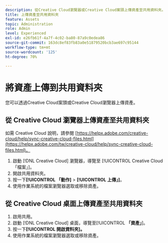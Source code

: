 ```yaml
---
description: 從Creative Cloud瀏覽器或Creative Cloud案頭上傳資產至共用資料夾。
title: 上傳資產至共用資料夾
feature: Assets
topic: Administration
role: Admin
level: Experienced
exl-id: e26fb61f-4a7f-4c02-ba80-87a9c0edea86
source-git-commit: 163dc8ef83fb83a0e51879520bcb3ae697c95144
workflow-type: tm+mt
source-wordcount: '125'
ht-degree: 70%

---
```


# 將資產上傳到共用資料夾

您可以透過Creative Cloud案頭或Creative Cloud瀏覽器上傳資產。

## 從 Creative Cloud 瀏覽器上傳資產至共用資料夾

如需 Creative Cloud 說明，請參閱 [https://helpx.adobe.com/creative-cloud/help/sync-creative-cloud-files.html](https://helpx.adobe.com/tw/creative-cloud/help/sync-creative-cloud-files.html)。

1. 啟動 [!DNL Creative Cloud] 瀏覽器，導覽至 [!UICONTROL Creative Cloud「檔案」]。
1. 開啟共用資料夾。
1. 按一下&#x200B;**[!UICONTROL 「動作]** > **[!UICONTROL 上傳」]**。
1. 使用作業系統的檔案瀏覽器選取或移除資產。

## 從 Creative Cloud 桌面上傳資產至共用資料夾

1. 啟用共用。
1. 啟動 [!DNL Creative Cloud] 桌面，導覽至&#x200B;[!UICONTROL **「資產」**]。
1. 按一下&#x200B;**[!UICONTROL 開啟資料夾]。**
1. 使用作業系統的檔案瀏覽器選取或移除資產。
